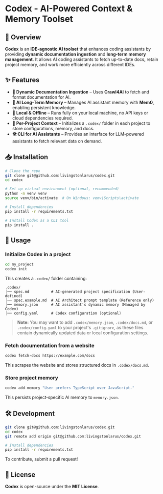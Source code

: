 # Codex - AI-Powered Context & Memory Toolset

## 🚀 Overview
**Codex** is an **IDE-agnostic AI toolset** that enhances coding assistants by providing **dynamic documentation ingestion** and **long-term memory management**. It allows AI coding assistants to fetch up-to-date docs, retain project memory, and work more efficiently across different IDEs.

## ✨ Features
- **📖 Dynamic Documentation Ingestion** – Uses **Crawl4AI** to fetch and format documentation for AI.
- **🧠 AI Long-Term Memory** – Manages AI assistant memory with **Mem0**, enabling persistent knowledge.
- **🔄 Local & Offline** – Runs fully on your local machine, no API keys or cloud dependencies required.
- **📂 Per-Project Context** – Initializes a `.codex/` folder in each project to store configurations, memory, and docs.
- **🛠️ CLI for AI Assistants** – Provides an interface for LLM-powered assistants to fetch relevant data on demand.

## 📥 Installation
```sh
# Clone the repo
git clone git@github.com:livingstonlarus/codex.git
cd codex

# Set up virtual environment (optional, recommended)
python -m venv venv
source venv/bin/activate  # On Windows: venv\Scripts\activate

# Install dependencies
pip install -r requirements.txt

# Install Codex as a CLI tool
pip install .
```

## 🔧 Usage
### Initialize Codex in a project
```sh
cd my_project
codex init
```
This creates a `.codex/` folder containing:
```
.codex/
│── spec.md          # AI-generated project specification (User-defined)
│── spec.example.md  # AI Architect prompt template (Reference only)
│── memory.json      # AI assistant’s dynamic memory (Managed by Codex)
│── config.yaml      # Codex configuration (optional)
```

> **Note:** You may want to add `.codex/memory.json`, `.codex/docs.md`, or `.codex/config.yaml` to your project's `.gitignore`, as these files contain dynamically updated data or local configuration settings.

### Fetch documentation from a website
```sh
codex fetch-docs https://example.com/docs
```
This scrapes the website and stores structured docs in `.codex/docs.md`.

### Store project memory
```sh
codex add-memory "User prefers TypeScript over JavaScript."
```
This persists project-specific AI memory to `memory.json`.

## 🛠 Development
```sh
git clone git@github.com:livingstonlarus/codex.git
cd codex
git remote add origin git@github.com:livingstonlarus/codex.git

# Install dependencies
pip install -r requirements.txt
```

To contribute, submit a pull request!

## 📜 License
**Codex** is open-source under the **MIT License**.
